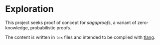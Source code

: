 # Exploration

This project seeks proof of concept for _sagaproofs_, a variant of zero-knowledge, probabilistic proofs.

The content is written in `tex` files and intended to be compiled with [tlang](https://github.com/sagaproof/tlang).
